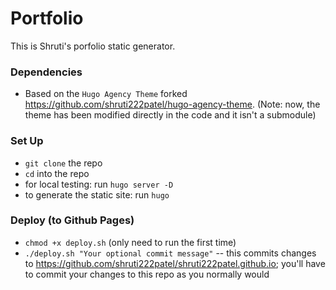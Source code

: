 # Portfolio

This is Shruti's porfolio static generator.


### Dependencies
- Based on the `Hugo Agency Theme` forked https://github.com/shruti222patel/hugo-agency-theme. (Note: now, the theme has been modified directly in the code and it isn't a submodule)

### Set Up
- `git clone` the repo
- `cd` into the repo
- for local testing: run `hugo server -D`
- to generate the static site: run `hugo`


### Deploy (to Github Pages)
- `chmod +x deploy.sh` (only need to run the first time)
- `./deploy.sh "Your optional commit message"` -- this commits changes to https://github.com/shruti222patel/shruti222patel.github.io; you'll have to commit your changes to this repo as you normally would
